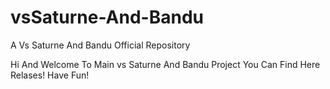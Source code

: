 # vsSaturne-And-Bandu
A Vs Saturne And Bandu Official Repository


Hi And Welcome To Main vs Saturne And Bandu Project
You Can Find Here Relases!
Have Fun!
